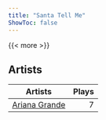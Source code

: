 ```yaml
---
title: "Santa Tell Me"
ShowToc: false
---
```


{{< more >}}

## Artists
Artists | Plays 
----- | -----: 
[Ariana Grande](/artists/ariana-grande-678625) | 7

